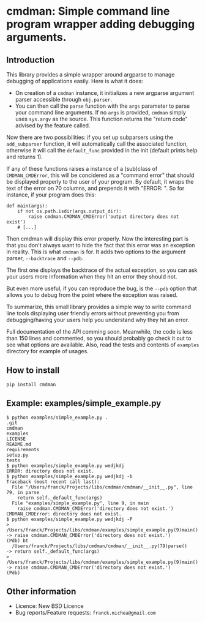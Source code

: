 cmdman: Simple command line program wrapper adding debugging arguments.
=======================================================================

Introduction
------------

This library provides a simple wrapper around argparse to manage debugging of
applications easily. Here is what it does:

 - On creation of a `cmdman` instance, it initializes a new argparse argument
   parser accessible through `obj.parser`.
 - You can then call the `parse` function with the `args` parameter to parse
   your command line arguments. If no `args` is provided, `cmdman` simply uses
   `sys.argv` as the source. This function returns the "return code" advised by
   the feature called.

Now there are two possibilities: if you set up subparsers using the
`add_subparser` function, it will automatically call the associated function,
otherwise it will call the `default_func` provided in the init (default prints
help and returns 1).

If any of these functions raises a instance of a (sub)class of
`CMDMAN_CMDError`, this will be concidered as a "command error" that should be
displayed properly to the user of your program. By default, it wraps the text
of the error on 70 columns, and prepends it with "ERROR: ". So for instance, if
your program does this:

    def main(args):
        if not os.path.isdir(args.output_dir):
            raise cmdman.CMDMAN_CMDError('output directory does not exist')
        # [...]

Then cmdman will display this error properly. Now the interesting part is that
you don't always want to hide the fact that this error was an exception in
reality. This is what `cmdman` is for. It adds two options to the argument
parser, `--backtrace` and `--pdb`.

The first one displays the backtrace of the actual exception, so you can ask
your users more information when they hit an error they should not.

But even more useful, if you can reproduce the bug, is the `--pdb` option that
allows you to debug from the point where the exception was raised.

To summarize, this small library provides a simple way to write command line
tools displaying user friendly errors without preventing you from
debugging/having your users help you understand why they hit an error.

Full documentation of the API comming soon. Meanwhile, the code is less than
150 lines and commented, so you should probably go check it out to see what
options are available. Also, read the tests and contents of `examples`
directory for example of usages.

How to install
--------------

    pip install cmdman

Example: examples/simple\_example.py
------------------------------------

    $ python examples/simple_example.py .
    .git
    cmdman
    examples
    LICENSE
    README.md
    requirements
    setup.py
    tests
    $ python examples/simple_example.py wedjkdj
    ERROR: directory does not exist.
    $ python examples/simple_example.py wedjkdj -b
    Traceback (most recent call last):
      File "/Users/franck/Projects/libs/cmdman/cmdman/__init__.py", line 79, in parse
        return self._default_func(args)
      File "examples/simple_example.py", line 9, in main
        raise cmdman.CMDMAN_CMDError('directory does not exist.')
    CMDMAN_CMDError: directory does not exist.
    $ python examples/simple_example.py wedjkdj -P
    > /Users/franck/Projects/libs/cmdman/examples/simple_example.py(9)main()
    -> raise cmdman.CMDMAN_CMDError('directory does not exist.')
    (Pdb) bt
      /Users/franck/Projects/libs/cmdman/cmdman/__init__.py(79)parse()
    -> return self._default_func(args)
    > /Users/franck/Projects/libs/cmdman/examples/simple_example.py(9)main()
    -> raise cmdman.CMDMAN_CMDError('directory does not exist.')
    (Pdb)

Other information
-----------------

 - Licence: New BSD Licence
 - Bug reports/Feature requests: `franck.michea@gmail.com`
